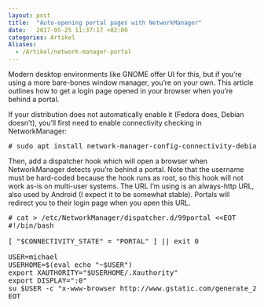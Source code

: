 ```yaml
---
layout: post
title:  "Auto-opening portal pages with NetworkManager"
date:   2017-05-25 11:37:17 +02:00
categories: Artikel
Aliases:
  - /Artikel/network-manager-portal
---
```

<p>
Modern desktop environments like GNOME offer UI for this, but if you’re using a
more bare-bones window manager, you’re on your own. This article outlines how
to get a login page opened in your browser when you’re behind a portal.
</p>

<p>
If your distribution does not automatically enable it (Fedora does, Debian
doesn’t), you’ll first need to enable connectivity checking in NetworkManager:
</p>

<pre>
# sudo apt install network-manager-config-connectivity-debian
</pre>

<p>
Then, add a dispatcher hook which will open a browser when NetworkManager
detects you’re behind a portal. Note that the username must be hard-coded
because the hook runs as root, so this hook will not work as-is on multi-user
systems. The URL I’m using is an always-http URL, also used by Android (I
expect it to be somewhat stable). Portals will redirect you to their login page
when you open this URL.
</p>

<pre>
# cat &gt; /etc/NetworkManager/dispatcher.d/99portal &lt;&lt;EOT
#!/bin/bash

[ "$CONNECTIVITY_STATE" = "PORTAL" ] || exit 0

USER=michael
USERHOME=$(eval echo "~$USER")
export XAUTHORITY="$USERHOME/.Xauthority"
export DISPLAY=":0"
su $USER -c "x-www-browser http://www.gstatic.com/generate_204"
EOT
</pre>
